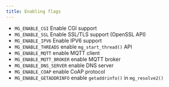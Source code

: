 ```yaml
---
title: Enabling flags
---
```


- `MG_ENABLE_CGI` Enable CGI support
- `MG_ENABLE_SSL` Enable SSL/TLS support (OpenSSL API)
- `MG_ENABLE_IPV6` Enable IPV6 support
- `MG_ENABLE_THREADS` enable `mg_start_thread()` API
- `MG_ENABLE_MQTT` enable MQTT client
- `MG_ENABLE_MQTT_BROKER` enable MQTT broker
- `MG_ENABLE_DNS_SERVER` enable DNS server
- `MG_ENABLE_COAP` enable CoAP protocol
- `MG_ENABLE_GETADDRINFO` enable `getaddrinfo()` in `mg_resolve2()`
